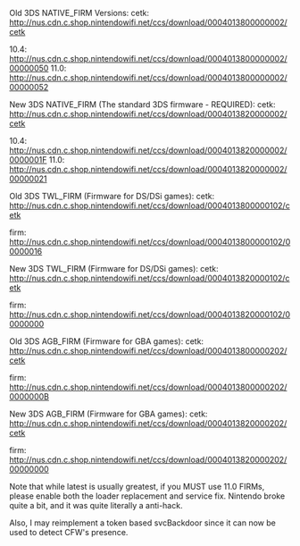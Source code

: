 Old 3DS NATIVE_FIRM Versions:
  cetk: http://nus.cdn.c.shop.nintendowifi.net/ccs/download/0004013800000002/cetk

  10.4: http://nus.cdn.c.shop.nintendowifi.net/ccs/download/0004013800000002/00000050
  11.0: http://nus.cdn.c.shop.nintendowifi.net/ccs/download/0004013800000002/00000052

New 3DS NATIVE_FIRM (The standard 3DS firmware - REQUIRED):
  cetk: http://nus.cdn.c.shop.nintendowifi.net/ccs/download/0004013820000002/cetk

  10.4: http://nus.cdn.c.shop.nintendowifi.net/ccs/download/0004013820000002/0000001F
  11.0: http://nus.cdn.c.shop.nintendowifi.net/ccs/download/0004013820000002/00000021

Old 3DS TWL_FIRM (Firmware for DS/DSi games):
  cetk: http://nus.cdn.c.shop.nintendowifi.net/ccs/download/0004013800000102/cetk

  firm: http://nus.cdn.c.shop.nintendowifi.net/ccs/download/0004013800000102/00000016

New 3DS TWL_FIRM (Firmware for DS/DSi games):
  cetk: http://nus.cdn.c.shop.nintendowifi.net/ccs/download/0004013820000102/cetk

  firm: http://nus.cdn.c.shop.nintendowifi.net/ccs/download/0004013820000102/00000000

Old 3DS AGB_FIRM (Firmware for GBA games):
  cetk: http://nus.cdn.c.shop.nintendowifi.net/ccs/download/0004013800000202/cetk

  firm: http://nus.cdn.c.shop.nintendowifi.net/ccs/download/0004013800000202/0000000B

New 3DS AGB_FIRM (Firmware for GBA games):
  cetk: http://nus.cdn.c.shop.nintendowifi.net/ccs/download/0004013820000202/cetk

  firm: http://nus.cdn.c.shop.nintendowifi.net/ccs/download/0004013820000202/00000000

Note that while latest is usually greatest, if you MUST use 11.0 FIRMs, please enable
both the loader replacement and service fix. Nintendo broke quite a bit, and it was
quite literally a anti-hack.

Also, I may reimplement a token based svcBackdoor since it can now be used to detect
CFW's presence.
